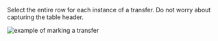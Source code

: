 Select the entire row for each instance of a transfer. Do not worry about capturing the table header. 

![example of marking a transfer](assets/anzac/hs_transfer_ex.gif)